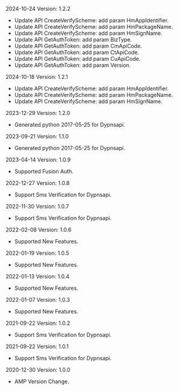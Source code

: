 2024-10-24 Version: 1.2.2
- Update API CreateVerifyScheme: add param HmAppIdentifier.
- Update API CreateVerifyScheme: add param HmPackageName.
- Update API CreateVerifyScheme: add param HmSignName.
- Update API GetAuthToken: add param BizType.
- Update API GetAuthToken: add param CmApiCode.
- Update API GetAuthToken: add param CtApiCode.
- Update API GetAuthToken: add param CuApiCode.
- Update API GetAuthToken: add param Version.


2024-10-18 Version: 1.2.1
- Update API CreateVerifyScheme: add param HmAppIdentifier.
- Update API CreateVerifyScheme: add param HmPackageName.
- Update API CreateVerifyScheme: add param HmSignName.


2023-12-29 Version: 1.2.0
- Generated python 2017-05-25 for Dypnsapi.

2023-09-21 Version: 1.1.0
- Generated python 2017-05-25 for Dypnsapi.

2023-04-14 Version: 1.0.9
- Supported Fusion Auth.

2022-12-27 Version: 1.0.8
- Support Sms Verification for Dypnsapi.

2022-11-30 Version: 1.0.7
- Support Sms Verification for Dypnsapi.

2022-02-08 Version: 1.0.6
- Supported New Features.

2022-01-19 Version: 1.0.5
- Supported New Features.

2022-01-13 Version: 1.0.4
- Supported New Features.

2022-01-07 Version: 1.0.3
- Supported New Features.

2021-09-22 Version: 1.0.2
- Support Sms Verification for Dypnsapi.

2021-09-22 Version: 1.0.1
- Support Sms Verification for Dypnsapi.

2020-12-30 Version: 1.0.0
- AMP Version Change.

